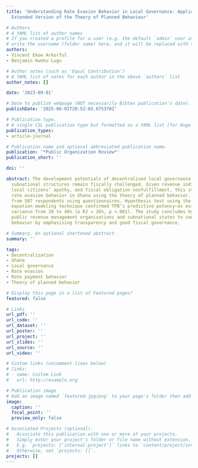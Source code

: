 ```yaml
---
title: 'Understanding Rate Evasion Behavior in Local Governance: Application of an
  Extended Version of the Theory of Planned Behaviour'

# Authors
# A YAML list of author names
# If you created a profile for a user (e.g. the default `admin` user at `content/authors/admin/`), 
# write the username (folder name) here, and it will be replaced with their full name and linked to their profile.
authors:
- Vincent Ekow Arkorful
- Benjamin Kweku Lugu

# Author notes (such as 'Equal Contribution')
# A YAML list of notes for each author in the above `authors` list
author_notes: []

date: '2023-09-01'

# Date to publish webpage (NOT necessarily Bibtex publication's date).
publishDate: '2025-06-01T20:52:03.075370Z'

# Publication type.
# A single CSL publication type but formatted as a YAML list (for Hugo requirements).
publication_types:
- article-journal

# Publication name and optional abbreviated publication name.
publication: '*Public Organization Review*'
publication_short: ''

doi: ''

abstract: The development potentials of decentralised local governance notwithstanding,
  subnational structures remain fiscally challenged. Given revenue indispensability,
  local citizens’ apathy, and fiscal obligation nonfulfillment, this study probes
  rate evasion behavior in Ghana using the theory of planned behavior. Data was drawn
  from 507 respondents using questionnaires. Hypothesis test using the structural
  equation modeling technique confirmed TPB’s predictive potency—as evidenced in increased
  variance from 20 to 46% (∆ R2 = 26%, p <.001). The study concludes by entreating
  public revenue management organizations and subnational states to countervail evasion
  behavior by emphasising transparency and good fiscal governance.

# Summary. An optional shortened abstract.
summary: ''

tags:
- Decentralization
- Ghana
- Local governance
- Rate evasion
- Rate payment behavior
- Theory of planned behavior

# Display this page in a list of Featured pages?
featured: false

# Links
url_pdf: ''
url_code: ''
url_dataset: ''
url_poster: ''
url_project: ''
url_slides: ''
url_source: ''
url_video: ''

# Custom links (uncomment lines below)
# links:
# - name: Custom Link
#   url: http://example.org

# Publication image
# Add an image named `featured.jpg/png` to your page's folder then add a caption below.
image:
  caption: ''
  focal_point: ''
  preview_only: false

# Associated Projects (optional).
#   Associate this publication with one or more of your projects.
#   Simply enter your project's folder or file name without extension.
#   E.g. `projects: ['internal-project']` links to `content/project/internal-project/index.md`.
#   Otherwise, set `projects: []`.
projects: []
---
```


